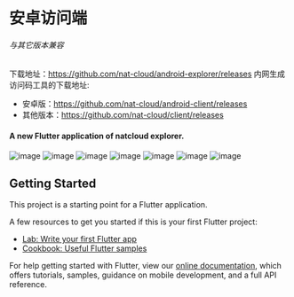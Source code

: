 # 安卓访问端
###### 与其它版本兼容
下载地址：https://github.com/nat-cloud/android-explorer/releases
内网生成访问码工具的下载地址:  
  * 安卓版：https://github.com/nat-cloud/android-client/releases  
  * 其他版本：https://github.com/nat-cloud/client/releases  
#### A new Flutter application of natcloud explorer.  
![image](https://github.com/nat-cloud/android-explorer/blob/master/screen/%E5%86%85%E7%BD%91.png?raw=true)
![image](https://github.com/nat-cloud/android-explorer/blob/master/screen/%E5%86%85%E7%BD%91%E8%AF%A6%E6%83%85.png?raw=true)
![image](https://github.com/nat-cloud/android-explorer/blob/master/screen/tcp%E5%88%97%E8%A1%A8.png?raw=true)
![image](https://github.com/nat-cloud/android-explorer/blob/master/screen/tcp%E8%AF%A6%E6%83%85.png?raw=true)
![image](https://github.com/nat-cloud/android-explorer/blob/master/screen/httpView.png?raw=true)
![image](https://github.com/nat-cloud/android-explorer/blob/master/screen/ftp%E8%AF%A6%E6%83%85.png?raw=true)
![image](https://github.com/nat-cloud/android-explorer/blob/master/screen/%E6%B7%BB%E5%8A%A0%20socks5%E6%9C%8D%E5%8A%A1%E5%99%A8.png?raw=true)

## Getting Started

This project is a starting point for a Flutter application.

A few resources to get you started if this is your first Flutter project:

- [Lab: Write your first Flutter app](https://flutter.io/docs/get-started/codelab)
- [Cookbook: Useful Flutter samples](https://flutter.io/docs/cookbook)

For help getting started with Flutter, view our 
[online documentation](https://flutter.io/docs), which offers tutorials, 
samples, guidance on mobile development, and a full API reference.
